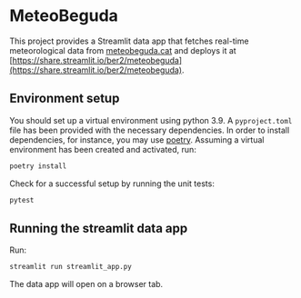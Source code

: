 # MeteoBeguda

This project provides a Streamlit data app that fetches real-time meteorological data from [meteobeguda.cat](http://www.meteobeguda.cat/) and deploys it at [https://share.streamlit.io/ber2/meteobeguda](https://share.streamlit.io/ber2/meteobeguda).

## Environment setup

You should set up a virtual environment using python 3.9. A `pyproject.toml` file has been provided with the necessary dependencies. In order to install dependencies, for instance, you may use [poetry](https://python-poetry.org/). Assuming a virtual environment has been created and activated, run:

```bash
poetry install
```

Check for a successful setup by running the unit tests:

```bash
pytest
```

## Running the streamlit data app

Run:

```bash
streamlit run streamlit_app.py
```

The data app will open on a browser tab.
